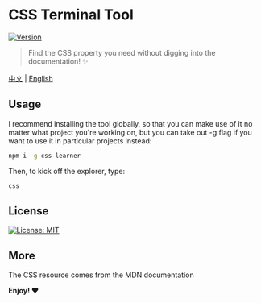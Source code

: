 # CSS Terminal Tool

[![Version](https://runkit.io/bokub/npm-version/branches/master/css-learner?style=flat)](https://www.npmjs.com/package/css-learner)

> Find the CSS property you need without digging into the documentation! ✨

[中文](./README.cn.md) | [English](./README.md)

## Usage

I recommend installing the tool globally, so that you can make use of it no matter what project you're working on, but you can take out -g flag if you want to use it in particular projects instead:
```sh
npm i -g css-learner
```

Then, to kick off the explorer, type:
```sh
css
```

## License

[![License: MIT](https://img.shields.io/badge/License-MIT-lightgrey.svg)](https://github.com/babyAnnie/css-learner/blob/master/LICENSE)


## More

The CSS resource comes from the MDN documentation

**Enjoy! ❤**